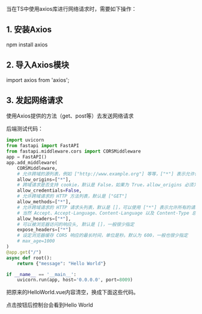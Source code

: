 当在TS中使用axios库进行网络请求时，需要如下操作：

## 1. 安装Axios
npm install axios

## 2. 导入Axios模块
import axios from 'axios';

## 3. 发起网络请求
使用Axios提供的方法（get、post等）去发送网络请求
<script setup lang='ts'>
// 发起 GET 请求
axios.get('https://api.example.com/data')
  .then(response => {
    console.log(response.data);
  })
  .catch(error => {
    console.error(error);
  });
 
// 发起 POST 请求
axios.post('https://api.example.com/data', { name: 'John', age: 25 })
  .then(response => {
    console.log(response.data);
  })
  .catch(error => {
    console.error(error);
  });
</script>



后端测试代码：
```python
import uvicorn
from fastapi import FastAPI
from fastapi.middleware.cors import CORSMiddleware
app = FastAPI()
app.add_middleware(
    CORSMiddleware,
    # 允许跨域的源列表，例如 ["http://www.example.org"] 等等，["*"] 表示允许任何源
    allow_origins=["*"],
    # 跨域请求是否支持 cookie，默认是 False，如果为 True，allow_origins 必须为具体的源，不可以是 ["*"]
    allow_credentials=False,
    # 允许跨域请求的 HTTP 方法列表，默认是 ["GET"]
    allow_methods=["*"],
    # 允许跨域请求的 HTTP 请求头列表，默认是 []，可以使用 ["*"] 表示允许所有的请求头
    # 当然 Accept、Accept-Language、Content-Language 以及 Content-Type 总之被允许的
    allow_headers=["*"],
    # 可以被浏览器访问的响应头, 默认是 []，一般很少指定
    expose_headers=["*"]
    # 设定浏览器缓存 CORS 响应的最长时间，单位是秒。默认为 600，一般也很少指定
    # max_age=1000
)
@app.get("/")
async def root():
    return {"message": "Hello World"}

if __name__ == '__main__':
    uvicorn.run(app, host='0.0.0.0', port=8009)

```


把原来的HelloWorld.vue内容清空，换成下面这些代码。
<template>
    <button @click="get_query()">发起GET请求</button>
</template>

<script setup lang='ts'>
import axios from 'axios'
// 发起GET请求
interface TestData {
  message: string;
}
const get_query = ()=>{
  axios.get<TestData>('http://127.0.0.1:8009/')
  .then(response => {
    const testData: TestData = response.data;
    console.log(testData.message);
  })
  .catch(error => {
    console.error(error);
  });
}
</script>

点击按钮后控制台会看到Hello World